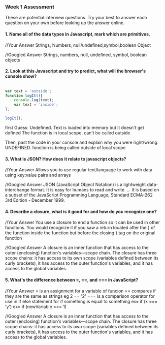 ### Week 1 Assessment

These are potential interview questions. Try your best to answer each question on your own before looking up the answer online.

#### 1. Name all of the data types in Javascript, mark which are primitives.

  //Your Answer
  Strings, Numbers, null/undefined,symbol,boolean  Object

  //Googled Answer
Strings, numbers, null, undefined, symbol, boolean objects
#### 2. Look at this Javascript and try to predict, what will the browser's console show?

``` javascript

var text = 'outside';
function logIt(){
    console.log(text);
    var text = 'inside';
};

logIt();

```

first Guess:
Undefined. Text is loaded into memory but it doesn't get defined
The function is in local scope, can't be called outside  

Then, past the code in your console and explain why you were right/wrong.
UNDEFINED. function is being called outside of local scope

#### 3. What is JSON? How does it relate to javascript objects?

  //Your Answer
Allows you to use regular text/language to work with data using key:value pairs and arrays

  //Googled Answer
JSON (JavaScript Object Notation) is a lightweight data-interchange format. It is easy for humans to read and write. ... It is based on a subset of the JavaScript Programming Language, Standard ECMA-262 3rd Edition - December 1999.

#### 4. Describe a closure, what is it good for and how do you recognize one?

  //Your Answer
You use a closure to end a function so it can be used in other functions. You would recognize it if you saw a return located after the } of the function inside the function but before the closing } tag on the original function  

  //Googled Answer
A closure is an inner function that has access to the outer (enclosing) function's variables—scope chain. The closure has three scope chains: it has access to its own scope (variables defined between its curly brackets), it has access to the outer function's variables, and it has access to the global variables.

#### 5. What's the difference between =, ==, and === in JavaScript?

  //Your Answer
= is an assignment for a variable of funcion
== compares if they are the same as strings eg  2 == '2'
=== is a comparison operator for use in if else statement for if something is equal to something
ex= if (x === 'y')    ex= if (newVariable === 1)

  //Googled Answer
  A closure is an inner function that has access to the outer (enclosing) function's variables—scope chain. The closure has three scope chains: it has access to its own scope (variables defined between its curly brackets), it has access to the outer function's variables, and it has access to the global variables.

